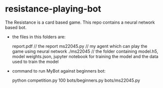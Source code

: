 # resistance-playing-bot
The Resistance is a card based game. This repo contains a neural network based bot.
- the files in this folders are: 

	report.pdf // the report
	ms22045.py // my agent which can play the game using neural network
	./ms22045 // the folder containing model.h5, model weights.json, jupyter notebook for training the model and the data used to train the model

- command to run MyBot against beginners bot:
	
	python competition.py 100 bots/beginners.py bots/ms22045.py 

